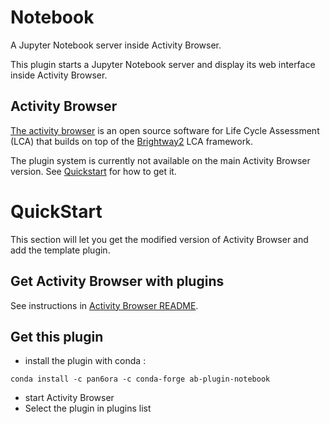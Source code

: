 # Notebook

A Jupyter Notebook server inside Activity Browser.

This plugin starts a Jupyter Notebook server and display its web interface inside Activity Browser.

## Activity Browser

[The activity browser](https://github.com/LCA-ActivityBrowser/activity-browser) is an open source software for Life Cycle Assessment (LCA) that builds on top of the [Brightway2](https://brightway.dev) LCA framework.

The plugin system is currently not available on the main Activity Browser version.
See [Quickstart](#QuickStart) for how to get it.

# QuickStart

This section will let you get the modified version of Activity Browser and add the template plugin.

## Get Activity Browser with plugins 

See instructions in [Activity Browser README](https://github.com/Pan6ora/activity-browser).

## Get this plugin

- install the plugin with conda :

```
conda install -c pan6ora -c conda-forge ab-plugin-notebook
```

- start Activity Browser
- Select the plugin in plugins list
